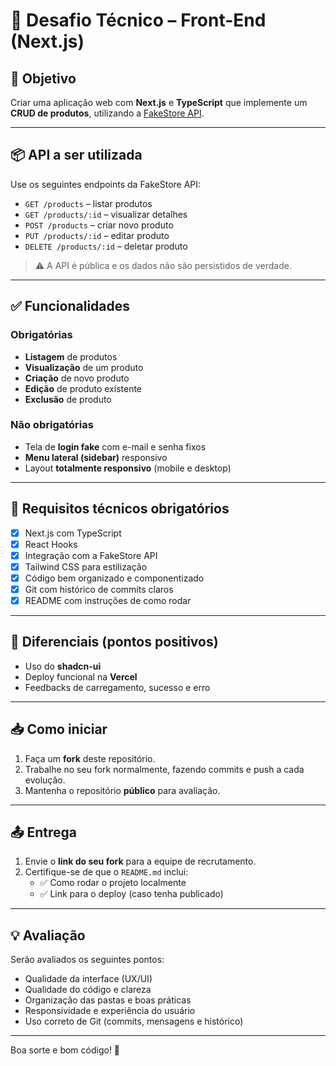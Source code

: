 # 🧪 Desafio Técnico – Front-End (Next.js)

## 🎯 Objetivo

Criar uma aplicação web com **Next.js** e **TypeScript** que implemente um **CRUD de produtos**, utilizando a [FakeStore API](https://fakestoreapi.com/).

---

## 📦 API a ser utilizada

Use os seguintes endpoints da FakeStore API:

- `GET /products` – listar produtos  
- `GET /products/:id` – visualizar detalhes  
- `POST /products` – criar novo produto  
- `PUT /products/:id` – editar produto  
- `DELETE /products/:id` – deletar produto  

> ⚠️ A API é pública e os dados não são persistidos de verdade.

---

## ✅ Funcionalidades

### Obrigatórias
- **Listagem** de produtos
- **Visualização** de um produto
- **Criação** de novo produto
- **Edição** de produto existente
- **Exclusão** de produto

### Não obrigatórias
- Tela de **login fake** com e-mail e senha fixos
- **Menu lateral (sidebar)** responsivo
- Layout **totalmente responsivo** (mobile e desktop)

---

## 🔧 Requisitos técnicos obrigatórios

- [x] Next.js com TypeScript
- [x] React Hooks
- [x] Integração com a FakeStore API
- [x] Tailwind CSS para estilização
- [x] Código bem organizado e componentizado
- [x] Git com histórico de commits claros
- [x] README com instruções de como rodar

---

## 🌟 Diferenciais (pontos positivos)

- Uso do **shadcn-ui**
- Deploy funcional na **Vercel**
- Feedbacks de carregamento, sucesso e erro

---

## 📥 Como iniciar

1. Faça um **fork** deste repositório.
2. Trabalhe no seu fork normalmente, fazendo commits e push a cada evolução.
3. Mantenha o repositório **público** para avaliação.

---

## 📤 Entrega

1. Envie o **link do seu fork** para a equipe de recrutamento.
2. Certifique-se de que o `README.md` inclui:
   - ✅ Como rodar o projeto localmente
   - ✅ Link para o deploy (caso tenha publicado)

---

## 💡 Avaliação

Serão avaliados os seguintes pontos:

- Qualidade da interface (UX/UI)
- Qualidade do código e clareza
- Organização das pastas e boas práticas
- Responsividade e experiência do usuário
- Uso correto de Git (commits, mensagens e histórico)

---

Boa sorte e bom código! 🚀
